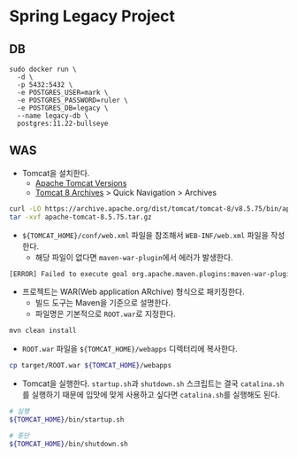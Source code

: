 # Spring Legacy Project

## DB

```shell
sudo docker run \
  -d \
  -p 5432:5432 \
  -e POSTGRES_USER=mark \
  -e POSTGRES_PASSWORD=ruler \
  -e POSTGRES_DB=legacy \
  --name legacy-db \
  postgres:11.22-bullseye
```

## WAS

- Tomcat을 설치한다.
  - [Apache Tomcat Versions](https://tomcat.apache.org/whichversion.html)
  - [Tomcat 8 Archives](https://tomcat.apache.org/download-80.cgi) > Quick Navigation > Archives

```bash
curl -LO https://archive.apache.org/dist/tomcat/tomcat-8/v8.5.75/bin/apache-tomcat-8.5.75.tar.gz
tar -xvf apache-tomcat-8.5.75.tar.gz
```

- `${TOMCAT_HOME}/conf/web.xml` 파일을 참조해서 `WEB-INF/web.xml` 파일을 작성한다.
  - 해당 파일이 없다면 `maven-war-plugin`에서 에러가 발생한다.

```bash
[ERROR] Failed to execute goal org.apache.maven.plugins:maven-war-plugin:3.2.1:war (default-war) on project legacy: Error assembling WAR: webxml attribute is required (or pre-existing WEB-INF/web.xml if executing in update mode) -> [Help 1]
```

- 프로젝트는 WAR(Web application ARchive) 형식으로 패키징한다.
  - 빌드 도구는 Maven을 기준으로 설명한다.
  - 파일명은 기본적으로 `ROOT.war`로 지정한다.

```bash
mvn clean install
```

- `ROOT.war` 파일을 `${TOMCAT_HOME}/webapps` 디렉터리에 복사한다.

```bash
cp target/ROOT.war ${TOMCAT_HOME}/webapps
```

- Tomcat을 실행한다.
  `startup.sh`과 `shutdown.sh` 스크립트는 결국 `catalina.sh`를 실행하기 때문에
  입맛에 맞게 사용하고 싶다면 `catalina.sh`를 실행해도 된다.

```bash
# 실행
${TOMCAT_HOME}/bin/startup.sh

# 중단
${TOMCAT_HOME}/bin/shutdown.sh
```
